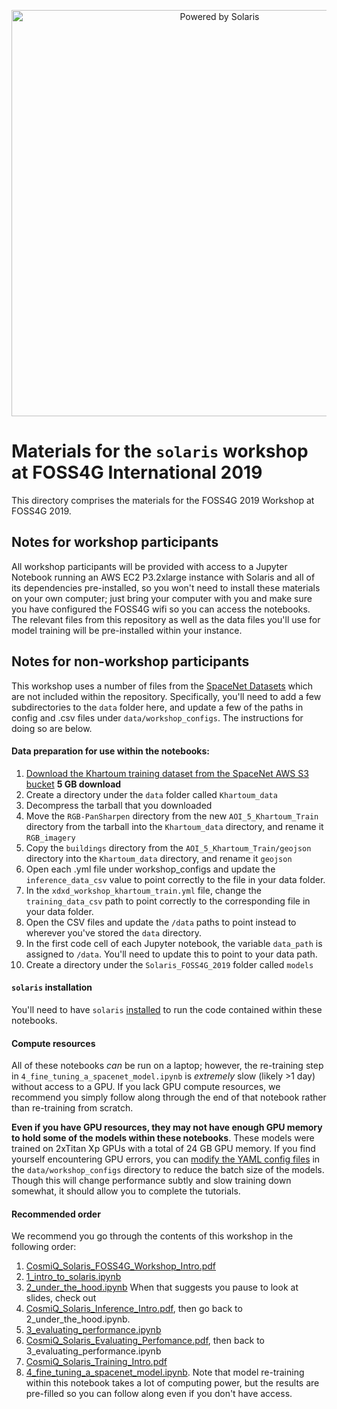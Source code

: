 <p align="center">
<img src="https://github.com/CosmiQ/solaris_tutorials/blob/master/Solaris_FOSS4G_2019/foss4g_solaris.png" width="650" alt="Powered by Solaris">
</p>

# Materials for the `solaris` workshop at FOSS4G International 2019

This directory comprises the materials for the FOSS4G 2019 Workshop at FOSS4G 2019.

## Notes for workshop participants

All workshop participants will be provided with access to a Jupyter Notebook running an AWS EC2 P3.2xlarge instance with Solaris and all of its dependencies pre-installed, so you won't need to install these materials on your own computer; just bring your computer with you and make sure you have configured the FOSS4G wifi so you can access the notebooks. The relevant files from this repository as well as the data files you'll use for model training will be pre-installed within your instance.

## Notes for non-workshop participants

This workshop uses a number of files from the [SpaceNet Datasets](https://spacenet.ai) which are not included within the repository. Specifically, you'll need to add a few subdirectories to the `data` folder here, and update a few of the paths in config and .csv files under `data/workshop_configs`. The instructions for doing so are below.

#### Data preparation for use within the notebooks:

1. [Download the Khartoum training dataset from the SpaceNet AWS S3 bucket](http://s3.amazonaws.com/spacenet-dataset/spacenet/SN2_buildings/tarballs/SN2_buildings_train_AOI_5_Khartoum.tar.gz) __5 GB download__
2. Create a directory under the `data` folder called `Khartoum_data`
3. Decompress the tarball that you downloaded
4. Move the `RGB-PanSharpen` directory from the new `AOI_5_Khartoum_Train` directory from the tarball into the `Khartoum_data` directory, and rename it `RGB_imagery`
5. Copy the `buildings` directory from the `AOI_5_Khartoum_Train/geojson` directory into the `Khartoum_data` directory, and rename it `geojson`
6. Open each .yml file under workshop_configs and update the `inference_data_csv` value to point correctly to the file in your data folder.
7. In the `xdxd_workshop_khartoum_train.yml` file, change the `training_data_csv` path to point correctly to the corresponding file in your data folder.
8. Open the CSV files and update the `/data` paths to point instead to wherever you've stored the `data` directory.
9. In the first code cell of each Jupyter notebook, the variable `data_path` is assigned to `/data`. You'll need to update this to point to your data path.
10. Create a directory under the `Solaris_FOSS4G_2019` folder called `models` 

#### `solaris` installation
You'll need to have `solaris` [installed](https://solaris.readthedocs.io/en/latest/installation.html) to run the code contained within these notebooks.

#### Compute resources
All of these notebooks _can_ be run on a laptop; however, the re-training step in `4_fine_tuning_a_spacenet_model.ipynb` is _extremely_ slow (likely >1 day) without access to a GPU. If you lack GPU compute resources, we recommend you simply follow along through the end of that notebook rather than re-training from scratch.

__Even if you have GPU resources, they may not have enough GPU memory to hold some of the models within these notebooks__. These models were trained on 2xTitan Xp GPUs with a total of 24 GB GPU memory. If you find yourself encountering GPU errors, you can [modify the YAML config files](https://solaris.readthedocs.io/en/latest/tutorials/notebooks/creating_the_yaml_config_file.html) in the `data/workshop_configs` directory to reduce the batch size of the models. Though this will change performance subtly and slow training down somewhat, it should allow you to complete the tutorials.

#### Recommended order

We recommend you go through the contents of this workshop in the following order:
1. [CosmiQ_Solaris_FOSS4G_Workshop_Intro.pdf](https://github.com/CosmiQ/solaris_tutorials/blob/master/Solaris_FOSS4G_2019/CosmiQ_Solaris_FOSS4G_Workshop_Intro.pdf)
2. [1_intro_to_solaris.ipynb](https://github.com/CosmiQ/solaris_tutorials/blob/master/Solaris_FOSS4G_2019/1_intro_to_solaris.ipynb)
3. [2_under_the_hood.ipynb](https://github.com/CosmiQ/solaris_tutorials/blob/master/Solaris_FOSS4G_2019/2_under_the_hood.ipynb) When that suggests you pause to look at slides, check out
4. [CosmiQ_Solaris_Inference_Intro.pdf](https://github.com/CosmiQ/solaris_tutorials/blob/master/Solaris_FOSS4G_2019/CosmiQ_Solaris_Inference_Intro.pdf), then go back to 2_under_the_hood.ipynb.
5. [3_evaluating_performance.ipynb](https://github.com/CosmiQ/solaris_tutorials/blob/master/Solaris_FOSS4G_2019/3_evaluating_performance.ipynb)
6. [CosmiQ_Solaris_Evaluating_Perfomance.pdf](https://github.com/CosmiQ/solaris_tutorials/blob/master/Solaris_FOSS4G_2019/CosmiQ_Solaris_Evaluating_Perfomance.pdf), then back to 3_evaluating_performance.ipynb
7. [CosmiQ_Solaris_Training_Intro.pdf](https://github.com/CosmiQ/solaris_tutorials/blob/master/Solaris_FOSS4G_2019/CosmiQ_Solaris_Training_Intro.pdf)
8. [4_fine_tuning_a_spacenet_model.ipynb](https://github.com/CosmiQ/solaris_tutorials/blob/master/Solaris_FOSS4G_2019/4_fine_tuning_a_spacenet_model.ipynb). Note that model re-training within this notebook takes a lot of computing power, but the results are pre-filled so you can follow along even if you don't have access.
